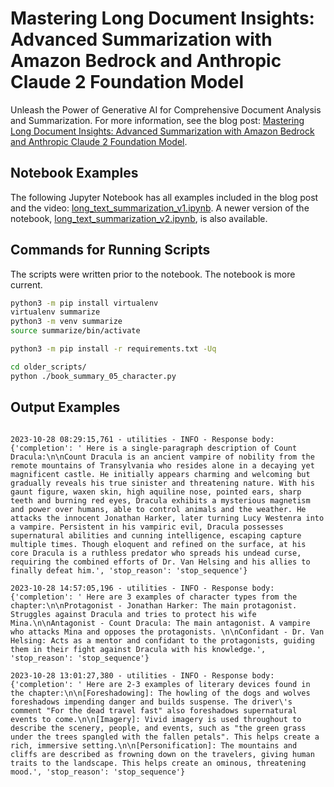 # Mastering Long Document Insights: Advanced Summarization with Amazon Bedrock and Anthropic Claude 2 Foundation Model

Unleash the Power of Generative AI for Comprehensive Document Analysis and Summarization. For more information, see the blog post: [Mastering Long Document Insights: Advanced Summarization with Amazon Bedrock and Anthropic Claude 2 Foundation Model](https://garystafford.medium.com/mastering-long-document-insights-advanced-summarization-with-amazon-bedrock-and-anthropic-claude-2-2fe13d5ae8d8).

## Notebook Examples

The following Jupyter Notebook has all examples included in the blog post and the video: [long_text_summarization_v1.ipynb](long_text_summarization_v1.ipynb). A newer version of the notebook, [long_text_summarization_v2.ipynb](long_text_summarization_v2.ipynb), is also available.


## Commands for Running Scripts

The scripts were written prior to the notebook. The notebook is more current.

```sh
python3 -m pip install virtualenv
virtualenv summarize
python3 -m venv summarize
source summarize/bin/activate

python3 -m pip install -r requirements.txt -Uq

cd older_scripts/
python ./book_summary_05_character.py
```

## Output Examples

```text

2023-10-28 08:29:15,761 - utilities - INFO - Response body: {'completion': ' Here is a single-paragraph description of Count Dracula:\n\nCount Dracula is an ancient vampire of nobility from the remote mountains of Transylvania who resides alone in a decaying yet magnificent castle. He initially appears charming and welcoming but gradually reveals his true sinister and threatening nature. With his gaunt figure, waxen skin, high aquiline nose, pointed ears, sharp teeth and burning red eyes, Dracula exhibits a mysterious magnetism and power over humans, able to control animals and the weather. He attacks the innocent Jonathan Harker, later turning Lucy Westenra into a vampire. Persistent in his vampiric evil, Dracula possesses supernatural abilities and cunning intelligence, escaping capture multiple times. Though eloquent and refined on the surface, at his core Dracula is a ruthless predator who spreads his undead curse, requiring the combined efforts of Dr. Van Helsing and his allies to finally defeat him.', 'stop_reason': 'stop_sequence'}

2023-10-28 14:57:05,196 - utilities - INFO - Response body: {'completion': ' Here are 3 examples of character types from the chapter:\n\nProtagonist - Jonathan Harker: The main protagonist. Struggles against Dracula and tries to protect his wife Mina.\n\nAntagonist - Count Dracula: The main antagonist. A vampire who attacks Mina and opposes the protagonists. \n\nConfidant - Dr. Van Helsing: Acts as a mentor and confidant to the protagonists, guiding them in their fight against Dracula with his knowledge.', 'stop_reason': 'stop_sequence'}

2023-10-28 13:01:27,380 - utilities - INFO - Response body: {'completion': ' Here are 2-3 examples of literary devices found in the chapter:\n\n[Foreshadowing]: The howling of the dogs and wolves foreshadows impending danger and builds suspense. The driver\'s comment "For the dead travel fast" also foreshadows supernatural events to come.\n\n[Imagery]: Vivid imagery is used throughout to describe the scenery, people, and events, such as "the green grass under the trees spangled with the fallen petals". This helps create a rich, immersive setting.\n\n[Personification]: The mountains and cliffs are described as frowning down on the travelers, giving human traits to the landscape. This helps create an ominous, threatening mood.', 'stop_reason': 'stop_sequence'}
```